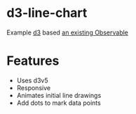# d3-line-chart

Example [d3](https://d3js.org/) based
[an existing Observable](https://observablehq.com/@d3/line-chart)

# Features

- Uses d3v5
- Responsive
- Animates initial line drawings
- Add dots to mark data points
